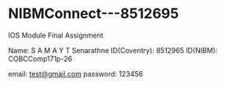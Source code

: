# NIBMConnect---8512695
IOS Module Final Assignment

Name: S A M A Y T Senarathne
ID(Coventry): 8512965
ID(NIBM): COBCComp171p-26

email: test@gmail.com
password: 123456

